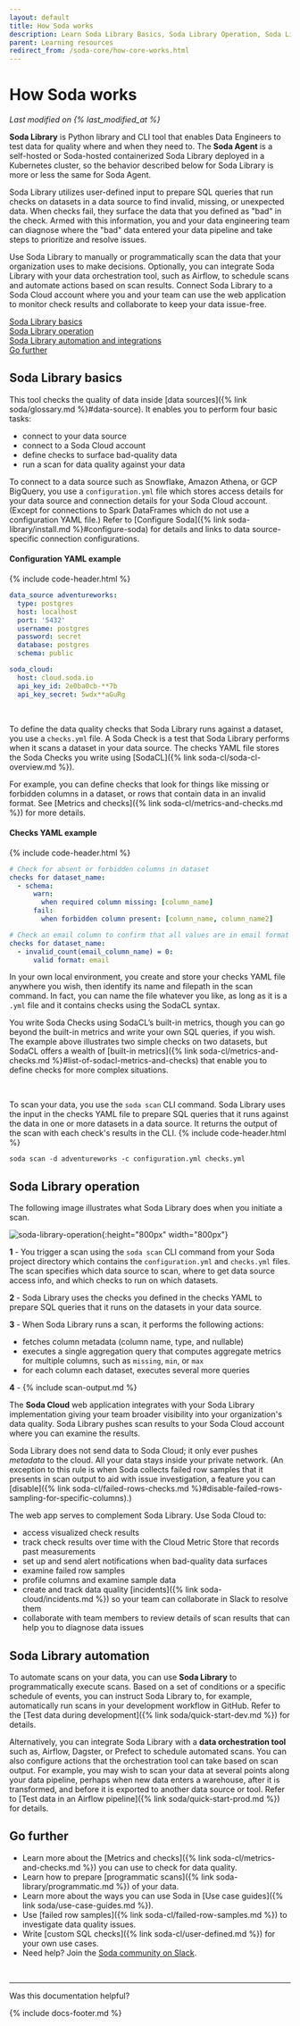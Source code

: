 ```yaml
---
layout: default
title: How Soda works
description: Learn Soda Library Basics, Soda Library Operation, Soda Library Automation and Soda Cloud.
parent: Learning resources
redirect_from: /soda-core/how-core-works.html
---
```


# How Soda works 
*Last modified on {% last_modified_at %}*

**Soda Library** is Python library and CLI tool that enables Data Engineers to test data for quality where and when they need to. The **Soda Agent** is a self-hosted or Soda-hosted containerized Soda Library deployed in a Kubernetes cluster, so the behavior described below for Soda Library is more or less the same for Soda Agent.

Soda Library utilizes user-defined input to prepare SQL queries that run checks on datasets in a data source to find invalid, missing, or unexpected data. When checks fail, they surface the data that you defined as "bad" in the check. Armed with this information, you and your data engineering team can diagnose where the "bad" data entered your data pipeline and take steps to prioritize and resolve issues.

Use Soda Library to manually or programmatically scan the data that your organization uses to make decisions. Optionally, you can integrate Soda Library with your data orchestration tool, such as Airflow, to schedule scans and automate actions based on scan results. Connect Soda Library to a Soda Cloud account where you and your team can use the web application to monitor check results and collaborate to keep your data issue-free.

[Soda Library basics](#soda-Library-basics)<br />
[Soda Library operation](#soda-library-operation)<br />
[Soda Library automation and integrations](#soda-library-automation-and-integrations)<br />
[Go further](#go-further)<br />


## Soda Library basics

This tool checks the quality of data inside [data sources]({% link soda/glossary.md %}#data-source). It enables you to perform four basic tasks:

- connect to your data source
- connect to a Soda Cloud account
- define checks to surface bad-quality data
- run a scan for data quality against your data


To connect to a data source such as Snowflake, Amazon Athena, or GCP BigQuery, you use a `configuration.yml` file which stores access details for your data source and connection details for your Soda Cloud account. (Except for connections to Spark DataFrames which do not use a configuration YAML file.) Refer to [Configure Soda]({% link soda-library/install.md %}#configure-soda) for details and links to data source-specific connection configurations.

#### Configuration YAML example
{% include code-header.html %}
```yaml
data_source adventureworks:
  type: postgres
  host: localhost
  port: '5432'
  username: postgres
  password: secret
  database: postgres
  schema: public

soda_cloud:
  host: cloud.soda.io
  api_key_id: 2e0ba0cb-**7b
  api_key_secret: 5wdx**aGuRg
```

<br />

To define the data quality checks that Soda Library runs against a dataset, you use a `checks.yml` file. A Soda Check is a test that Soda Library performs when it scans a dataset in your data source. The checks YAML file stores the Soda Checks you write using [SodaCL]({% link soda-cl/soda-cl-overview.md %}). 

For example, you can define checks that look for things like missing or forbidden columns in a dataset, or rows that contain data in an invalid format. See [Metrics and checks]({% link soda-cl/metrics-and-checks.md %}) for more details.

#### Checks YAML example
{% include code-header.html %}
```yaml
# Check for absent or forbidden columns in dataset
checks for dataset_name:
  - schema:
      warn:
        when required column missing: [column_name]
      fail:
        when forbidden column present: [column_name, column_name2]

# Check an email column to confirm that all values are in email format
checks for dataset_name:
  - invalid_count(email_column_name) = 0:
      valid format: email
```

In your own local environment, you create and store your checks YAML file anywhere you wish, then identify its name and filepath in the scan command. In fact, you can name the file whatever you like, as long as it is a `.yml` file and it contains checks using the SodaCL syntax.

You write Soda Checks using SodaCL’s built-in metrics, though you can go beyond the built-in metrics and write your own SQL queries, if you wish. The example above illustrates two simple checks on two datasets, but SodaCL offers a wealth of [built-in metrics]({% link soda-cl/metrics-and-checks.md %}#list-of-sodacl-metrics-and-checks) that enable you to define checks for more complex situations.

<br />

To scan your data, you use the `soda scan` CLI command. Soda Library uses the input in the checks YAML file to prepare SQL queries that it runs against the data in one or more datasets in a data source. It returns the output of the scan with each check's results in the CLI.
{% include code-header.html %}
```shell
soda scan -d adventureworks -c configuration.yml checks.yml
```




## Soda Library operation

The following image illustrates what Soda Library does when you initiate a scan.

![soda-library-operation](/assets/images/soda-library-operation.png){:height="800px" width="800px"}

**1** - You trigger a scan using the `soda scan` CLI command from your Soda project directory which contains the `configuration.yml` and `checks.yml` files. The scan specifies which data source to scan, where to get data source access info,  and which checks to run on which datasets.

**2** - Soda Library uses the checks you defined in the checks YAML to prepare SQL queries that it runs on the datasets in your data source.

**3** - When Soda Library runs a scan, it performs the following actions:
- fetches column metadata (column name, type, and nullable)
- executes a single aggregation query that computes aggregate metrics for multiple columns, such as `missing`, `min`, or `max`
- for each column each dataset, executes several more queries

**4** - {% include scan-output.md %}

The **Soda Cloud** web application integrates with your Soda Library implementation giving your team broader visibility into your organization's data quality. Soda Library pushes scan results to your Soda Cloud account where you can examine the results. 

Soda Library does not send data to Soda Cloud; it only ever pushes *metadata* to the cloud. All your data stays inside your private network. (An exception to this rule is when Soda collects failed row samples that it presents in scan output to aid with issue investigation, a feature you can [disable]({% link soda-cl/failed-rows-checks.md %}#disable-failed-rows-sampling-for-specific-columns).)

The web app serves to complement Soda Library. Use Soda Cloud to:

* access visualized check results
* track check results over time with the Cloud Metric Store that records past measurements 
* set up and send alert notifications when bad-quality data surfaces
* examine failed row samples
* profile columns and examine sample data
* create and track data quality [incidents]({% link soda-cloud/incidents.md %}) so your team can collaborate in Slack to resolve them
* collaborate with team members to review details of scan results that can help you to diagnose data issues


## Soda Library automation

To automate scans on your data, you can use **Soda Library** to programmatically execute scans. Based on a set of conditions or a specific schedule of events, you can instruct Soda Library to, for example, automatically run scans in your development workflow in GitHub.  Refer to the [Test data during development]({% link soda/quick-start-dev.md %}) for details.

Alternatively, you can integrate Soda Library with a **data orchestration tool** such as, Airflow, Dagster, or Prefect to schedule automated scans. You can also configure actions that the orchestration tool can take based on scan output. For example, you may wish to scan your data at several points along your data pipeline, perhaps when new data enters a warehouse, after it is transformed, and before it is exported to another data source or tool. Refer to [Test data in an Airflow pipeline]({% link soda/quick-start-prod.md %}) for details.


## Go further

* Learn more about the [Metrics and checks]({% link soda-cl/metrics-and-checks.md %}) you can use to check for data quality.
* Learn how to prepare [programmatic scans]({% link soda-library/programmatic.md %}) of your data.
* Learn more about the ways you can use Soda in [Use case guides]({% link soda/use-case-guides.md %}).
* Use [failed row samples]({% link soda-cl/failed-row-samples.md %}) to investigate data quality issues.
* Write [custom SQL checks]({% link soda-cl/user-defined.md %}) for your own use cases.
* Need help? Join the <a href="https://community.soda.io/slack" target="_blank"> Soda community on Slack</a>.

<br />

---

Was this documentation helpful?

<!-- LikeBtn.com BEGIN -->
<span class="likebtn-wrapper" data-theme="tick" data-i18n_like="Yes" data-ef_voting="grow" data-show_dislike_label="true" data-counter_zero_show="true" data-i18n_dislike="No"></span>
<script>(function(d,e,s){if(d.getElementById("likebtn_wjs"))return;a=d.createElement(e);m=d.getElementsByTagName(e)[0];a.async=1;a.id="likebtn_wjs";a.src=s;m.parentNode.insertBefore(a, m)})(document,"script","//w.likebtn.com/js/w/widget.js");</script>
<!-- LikeBtn.com END -->

{% include docs-footer.md %}